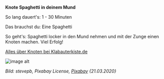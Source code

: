 **Knote Spaghetti in deinem Mund**

So lang dauert's: 1 - 30 Minuten 

Das brauchst du: Eine Spaghetti

So geht's: Spaghetti locker in den Mund nehmen und mit der Zunge einen Knoten machen. Viel Erfolg! 

[Alles über Knoten bei Klabauterkiste.de](https://klabauterkiste.de/seemannsknoten/)

![image alt](https://cdn.pixabay.com/photo/2014/10/26/15/27/pasta-503952_1280.jpg)

*Bild: stevepb, Pixabay License, [Pixabay](https://pixabay.com/photos/pasta-spaghetti-noodle-pasta-nests-503952/) {21.03.2020}* 
